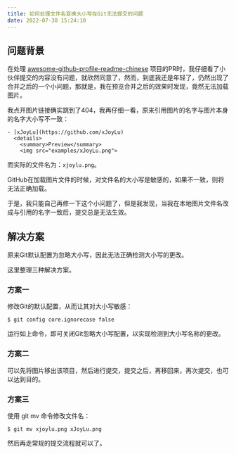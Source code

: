 ```yaml
---
title: 如何处理文件名变换大小写在Git无法提交的问题
date: 2022-07-30 15:24:10
---
```


## 问题背景

在处理 [awesome-github-profile-readme-chinese](https://github.com/eryajf/awesome-github-profile-readme-chinese) 项目的PR时，我仔细看了小伙伴提交的内容没有问题，就欣然同意了，然而，到底我还是年轻了，仍然出现了合并之后的一个小问题，那就是，我在预览合并之后的效果时发现，竟然无法加载图片。

我点开图片链接确实跳到了404，我再仔细一看，原来引用图片的名字与图片本身的名字大小写不一致：

```
- [xJoyLu](https://github.com/xJoyLu)
  <details>
    <summary>Preview</summary>
    <img src="examples/xJoyLu.png">
```

而实际的文件名为：`xjoylu.png`。

GitHub在加载图片文件的时候，对文件名的大小写是敏感的，如果不一致，则将无法正确加载。

于是，我只能自己再修一下这个小问题了，但是我发现，当我在本地图片文件名改成与引用的名字一致后，提交总是无法生效。

## 解决方案

原来Git默认配置为忽略大小写，因此无法正确检测大小写的更改。

这里整理三种解决方案。

### 方案一

修改Git的默认配置，从而让其对大小写敏感：

```
$ git config core.ignorecase false
```

运行如上命令，即可关闭Git忽略大小写配置，以实现检测到大小写名称的更改。

### 方案二

可以先将图片移出该项目，然后进行提交，提交之后，再移回来，再次提交，也可以达到目的。

### 方案三

使用 git mv 命令修改文件名：

```
$ git mv xjoylu.png xJoyLu.png
```

然后再走常规的提交流程就可以了。